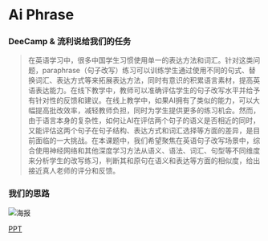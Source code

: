 # Ai Phrase

### DeeCamp & 流利说给我们的任务

> 在英语学习中，很多中国学生习惯使用单一的表达方法和词汇。针对这类问题，paraphrase（句子改写）练习可以训练学生通过使用不同的句式、替换词汇、表达方式等来拓展表达方法，同时有意识的积累语言素材，提高英语表达能力。在线下教学中，教师可以准确评估学生的句子改写水平并给予有针对性的反馈和建议。在线上教学中，如果AI拥有了类似的能力，可以大幅提高批改效率，减轻教师负担，同时为学生提供更多的练习机会。然而，由于语言本身的复杂性，如何让AI在评估两个句子的语义是否相近的同时，又能评估这两个句子在句子结构、表达方式和词汇选择等方面的差异，是目前面临的一大挑战。在本课题中，我们希望聚焦在英语句子改写场景中，综合使用神经网络和其他深度学习方法从语义、语法、词汇、句型等不同维度来分析学生的改写练习，判断其和原句在语义和表达等方面的相似度，给出接近真人老师的评分和反馈。

### 我们的思路

![海报](https://github.com/RingoTC/AiPhrase/blob/master/slides/poster_small.jpg?raw=true)

[PPT](https://github.com/RingoTC/AiPhrase/blob/master/slides/slide.pdf)
